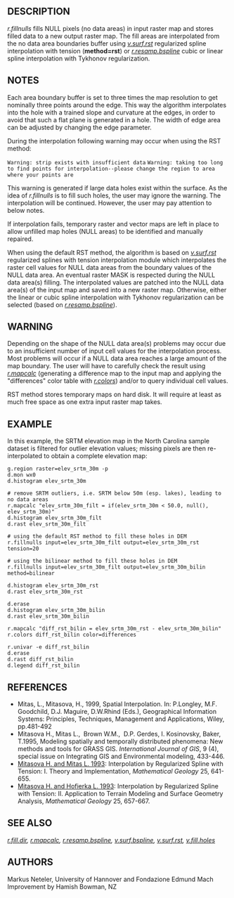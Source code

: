 ## DESCRIPTION

*r.fillnulls* fills NULL pixels (no data areas) in input raster map and
stores filled data to a new output raster map. The fill areas are
interpolated from the no data area boundaries buffer using
*[v.surf.rst](v.surf.rst.md)* regularized spline interpolation with
tension (**method=rst**) or *[r.resamp.bspline](r.resamp.bspline.md)*
cubic or linear spline interpolation with Tykhonov regularization.

## NOTES

Each area boundary buffer is set to three times the map resolution to
get nominally three points around the edge. This way the algorithm
interpolates into the hole with a trained slope and curvature at the
edges, in order to avoid that such a flat plane is generated in a hole.
The width of edge area can be adjusted by changing the edge parameter.

During the interpolation following warning may occur when using the RST
method:

`Warning: strip exists with insufficient data`
`Warning: taking too long to find points for interpolation--please change the region to area where your points are`

This warning is generated if large data holes exist within the surface.
As the idea of *r.fillnulls* is to fill such holes, the user may ignore
the warning. The interpolation will be continued. However, the user may
pay attention to below notes.

If interpolation fails, temporary raster and vector maps are left in
place to allow unfilled map holes (NULL areas) to be identified and
manually repaired.

When using the default RST method, the algorithm is based on
*[v.surf.rst](v.surf.rst.md)* regularized splines with tension
interpolation module which interpolates the raster cell values for NULL
data areas from the boundary values of the NULL data area. An eventual
raster MASK is respected during the NULL data area(s) filling. The
interpolated values are patched into the NULL data area(s) of the input
map and saved into a new raster map. Otherwise, either the linear or
cubic spline interpolation with Tykhonov regularization can be selected
(based on *[r.resamp.bspline](r.resamp.bspline.md)*).

## WARNING

Depending on the shape of the NULL data area(s) problems may occur due
to an insufficient number of input cell values for the interpolation
process. Most problems will occur if a NULL data area reaches a large
amount of the map boundary. The user will have to carefully check the
result using *[r.mapcalc](r.mapcalc.md)* (generating a difference map to
the input map and applying the "differences" color table with
*[r.colors](r.colors.md)*) and/or to query individual cell values.

RST method stores temporary maps on hard disk. It will require at least
as much free space as one extra input raster map takes.

## EXAMPLE

In this example, the SRTM elevation map in the North Carolina sample
dataset is filtered for outlier elevation values; missing pixels are
then re-interpolated to obtain a complete elevation map:

```shell
g.region raster=elev_srtm_30m -p
d.mon wx0
d.histogram elev_srtm_30m

# remove SRTM outliers, i.e. SRTM below 50m (esp. lakes), leading to no data areas
r.mapcalc "elev_srtm_30m_filt = if(elev_srtm_30m < 50.0, null(), elev_srtm_30m)"
d.histogram elev_srtm_30m_filt
d.rast elev_srtm_30m_filt

# using the default RST method to fill these holes in DEM
r.fillnulls input=elev_srtm_30m_filt output=elev_srtm_30m_rst tension=20

# using the bilinear method to fill these holes in DEM
r.fillnulls input=elev_srtm_30m_filt output=elev_srtm_30m_bilin method=bilinear

d.histogram elev_srtm_30m_rst
d.rast elev_srtm_30m_rst

d.erase
d.histogram elev_srtm_30m_bilin
d.rast elev_srtm_30m_bilin

r.mapcalc "diff_rst_bilin = elev_srtm_30m_rst - elev_srtm_30m_bilin"
r.colors diff_rst_bilin color=differences

r.univar -e diff_rst_bilin
d.erase
d.rast diff_rst_bilin
d.legend diff_rst_bilin
```

## REFERENCES

- Mitas, L., Mitasova, H., 1999, Spatial Interpolation. In: P.Longley,
  M.F. Goodchild, D.J. Maguire, D.W.Rhind (Eds.), Geographical
  Information Systems: Principles, Techniques, Management and
  Applications, Wiley, pp.481-492
- Mitasova H., Mitas L.,  Brown W.M.,  D.P. Gerdes, I. Kosinovsky,
  Baker, T.1995, Modeling spatially and temporally distributed
  phenomena: New methods and tools for GRASS GIS. *International Journal
  of GIS*, 9 (4), special issue on Integrating GIS and Environmental
  modeling, 433-446.
- [Mitasova H. and Mitas L.
  1993](http://fatra.cnr.ncsu.edu/~hmitaso/gmslab/papers/lmg.rev1.ps):
  Interpolation by Regularized Spline with Tension: I. Theory and
  Implementation, *Mathematical Geology* 25, 641-655.
- [Mitasova H. and Hofierka L.
  1993](http://fatra.cnr.ncsu.edu/~hmitaso/gmslab/papers/hmg.rev1.ps):
  Interpolation by Regularized Spline with Tension: II. Application to
  Terrain Modeling and Surface Geometry Analysis, *Mathematical Geology*
  25, 657-667.

## SEE ALSO

*[r.fill.dir](r.fill.dir.md), [r.mapcalc](r.mapcalc.md),
[r.resamp.bspline](r.resamp.bspline.md),
[v.surf.bspline](v.surf.bspline.md), [v.surf.rst](v.surf.rst.md),
[v.fill.holes](v.fill.holes.md)*

## AUTHORS

Markus Neteler, University of Hannover and Fondazione Edmund Mach
Improvement by Hamish Bowman, NZ
